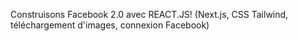 Construisons Facebook 2.0 avec REACT.JS! (Next.js, CSS Tailwind, téléchargement d'images, connexion Facebook)
